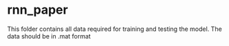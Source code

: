 # rnn_paper

This folder contains all data required for training and testing the model.
The data should be in .mat format
